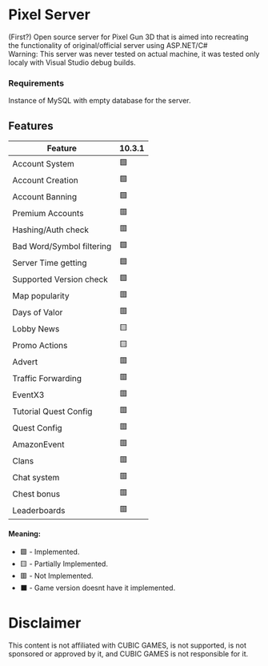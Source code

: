 # Pixel Server
(First?) Open source server for Pixel Gun 3D that is aimed into recreating the functionality of original/official server using ASP.NET/C#  
Warning: This server was never tested on actual machine, it was tested only localy with Visual Studio debug builds.

### Requirements
Instance of MySQL with empty database for the server.

## Features

|Feature                     |10.3.1|
|----------------------------|------|
|Account System              |🟩   |
|Account Creation            |🟩   |
|Account Banning             |🟩   |
|Premium Accounts            |🟥   |
|Hashing/Auth check          |🟥   |
|Bad Word/Symbol filtering   |🟩   |
|Server Time getting         |🟩   |
|Supported Version check     |🟩   |
|Map popularity              |🟥   |
|Days of Valor               |🟥   |
|Lobby News                  |🟨   |
|Promo Actions               |🟨   |
|Advert                      |🟥   |
|Traffic Forwarding          |🟥   |
|EventX3                     |🟥   |
|Tutorial Quest Config       |🟥   |
|Quest Config                |🟥   |
|AmazonEvent                 |🟥   |
|Clans                       |🟥   |
|Chat system                 |🟥   |
|Chest bonus                 |🟥   |
|Leaderboards                |🟥   |

#### Meaning:
- 🟩 - Implemented.
- 🟨 - Partially Implemented.
- 🟥 - Not Implemented.
- ⬛ - Game version doesnt have it implemented.

# Disclaimer

This content is not affiliated with CUBIC GAMES, is not supported, is not sponsored or approved by it, and CUBIC GAMES is not responsible for it.
